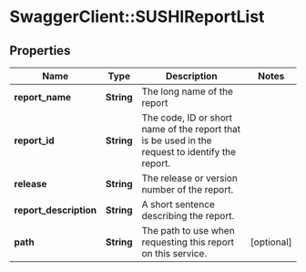 # SwaggerClient::SUSHIReportList

## Properties
Name | Type | Description | Notes
------------ | ------------- | ------------- | -------------
**report_name** | **String** | The long name of the report | 
**report_id** | **String** | The code, ID or short name of the report that is be used in the request to identify the report. | 
**release** | **String** | The release or version number of the report. | 
**report_description** | **String** | A short sentence describing the report. | 
**path** | **String** | The path to use when requesting this report on this service. | [optional] 


